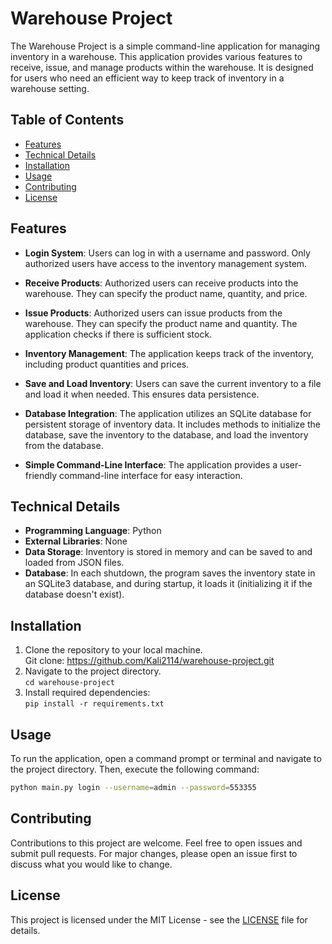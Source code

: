 # Warehouse Project

The Warehouse Project is a simple command-line application for managing inventory in a warehouse. This application provides various features to receive, issue, and manage products within the warehouse. It is designed for users who need an efficient way to keep track of inventory in a warehouse setting.

## Table of Contents

- [Features](#features)
- [Technical Details](#technical-details)
- [Installation](#installation)
- [Usage](#usage)
- [Contributing](#contributing)
- [License](#license)

## Features

- **Login System**: Users can log in with a username and password. Only authorized users have access to the inventory management system.

- **Receive Products**: Authorized users can receive products into the warehouse. They can specify the product name, quantity, and price.

- **Issue Products**: Authorized users can issue products from the warehouse. They can specify the product name and quantity. The application checks if there is sufficient stock.

- **Inventory Management**: The application keeps track of the inventory, including product quantities and prices.

- **Save and Load Inventory**: Users can save the current inventory to a file and load it when needed. This ensures data persistence.

-  **Database Integration**: The application utilizes an SQLite database for persistent storage of inventory data. It includes methods to initialize the database, save the inventory to the database, and load the inventory from the database.

- **Simple Command-Line Interface**: The application provides a user-friendly command-line interface for easy interaction.


## Technical Details

- **Programming Language**: Python
- **External Libraries**: None
- **Data Storage**: Inventory is stored in memory and can be saved to and loaded from JSON files.
- **Database**: In each shutdown, the program saves the inventory state in an SQLite3 database, and during startup, it loads it (initializing it if the database doesn't exist).

## Installation

1. Clone the repository to your local machine.<br>
   Git clone: https://github.com/Kali2114/warehouse-project.git
2. Navigate to the project directory.<br>
   `cd warehouse-project`
3. Install required dependencies:<br>
   `pip install -r requirements.txt`

## Usage

To run the application, open a command prompt or terminal and navigate to the project directory. Then, execute the following command:

```bash
python main.py login --username=admin --password=553355
```
## Contributing

Contributions to this project are welcome. Feel free to open issues and submit pull requests. For major changes, please open an issue first to discuss what you would like to change.

## License

This project is licensed under the MIT License - see the [LICENSE](LICENSE) file for details.